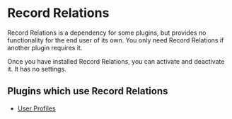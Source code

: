 # Record Relations

Record Relations is a dependency for some plugins, but provides no functionality for the end user of its own. You only need Record Relations if another plugin requires it.

Once you have installed Record Relations, you can activate and
deactivate it. It has no settings.

Plugins which use Record Relations
-------------------------------------
- [User Profiles](UserProfiles.md)
